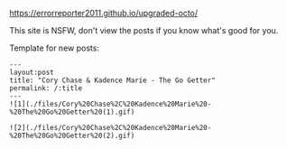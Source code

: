 https://errorreporter2011.github.io/upgraded-octo/

This site is NSFW, don't view the posts if you know what's good for you.

Template for new posts:
```
---
layout:post
title: "Cory Chase & Kadence Marie - The Go Getter"
permalink: /:title
---
![1](./files/Cory%20Chase%2C%20Kadence%20Marie%20-%20The%20Go%20Getter%20(1).gif)

![2](./files/Cory%20Chase%2C%20Kadence%20Marie%20-%20The%20Go%20Getter%20(2).gif)
```
